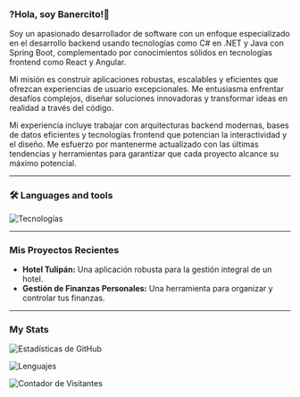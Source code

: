 ### ?Hola, soy Banercito!👋

Soy un apasionado desarrollador de software con un enfoque especializado en el desarrollo backend usando tecnologías como C# en .NET y Java con Spring Boot, complementado por conocimientos sólidos en tecnologías frontend como React y Angular.

Mi misión es construir aplicaciones robustas, escalables y eficientes que ofrezcan experiencias de usuario excepcionales. Me entusiasma enfrentar desafíos complejos, diseñar soluciones innovadoras y transformar ideas en realidad a través del código.

Mi experiencia incluye trabajar con arquitecturas backend modernas, bases de datos eficientes y tecnologías frontend que potencian la interactividad y el diseño. Me esfuerzo por mantenerme actualizado con las últimas tendencias y herramientas para garantizar que cada proyecto alcance su máximo potencial.

---

### 🛠️ Languages and tools

<p align="left">
  <img src="https://skillicons.dev/icons?i=java,spring,cs,dotnet,react,angular,js,ts,html,css,git,github,docker,postgresql,vscode,idea,aws" alt="Tecnologías" />
</p>

---

### Mis Proyectos Recientes

* **Hotel Tulipán:** Una aplicación robusta para la gestión integral de un hotel.
* **Gestión de Finanzas Personales:** Una herramienta para organizar y controlar tus finanzas.

---

### My Stats

![Estadísticas de GitHub](https://github-readme-stats.vercel.app/api?username=Banercito&show_icons=true&theme=radical&hide_border=true)

![Lenguajes](https://github-readme-stats.vercel.app/api/top-langs/?username=Banercito&layout=compact&theme=radical&hide_border=true)

![Contador de Visitantes](https://komarev.com/ghpvc/?username=Banercito&color=blue)
